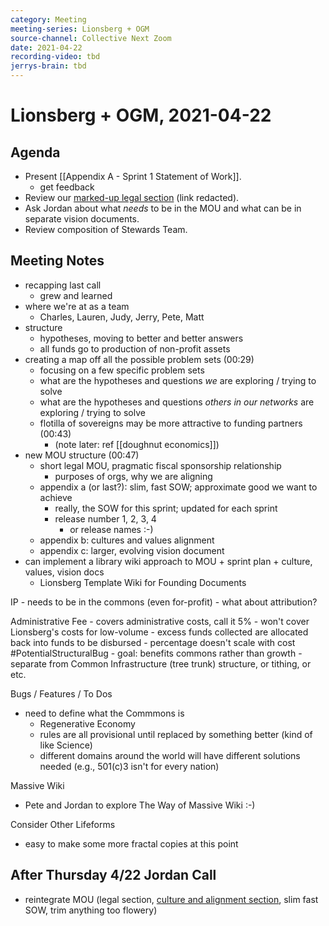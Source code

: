 ```yaml
---
category: Meeting
meeting-series: Lionsberg + OGM
source-channel: Collective Next Zoom
date: 2021-04-22
recording-video: tbd
jerrys-brain: tbd
---
```

# Lionsberg + OGM, 2021-04-22

## Agenda

- Present [[Appendix A - Sprint 1 Statement of Work]].
    - get feedback
- Review our [marked-up legal section]() (link redacted).
- Ask Jordan about what _needs_ to be in the MOU and what can be in separate vision documents.
- Review composition of Stewards Team.

## Meeting Notes

- recapping last call
    - grew and learned
- where we're at as a team
    - Charles, Lauren, Judy, Jerry, Pete, Matt
- structure
    - hypotheses, moving to better and better answers
    - all funds go to production of non-profit assets
- creating a map off all the possible problem sets (00:29)
    - focusing on a few specific problem sets
    - what are the hypotheses and questions _we_ are exploring / trying to solve
    - what are the hypotheses and questions _others in our networks_ are exploring / trying to solve
    - flotilla of sovereigns may be more attractive to funding partners (00:43)
		- (note later: ref [[doughnut economics]])
- new MOU structure (00:47)
    - short legal MOU, pragmatic fiscal sponsorship relationship
        - purposes of orgs, why we are aligning
    - appendix a (or last?): slim, fast SOW; approximate good we want to achieve
        - really, the SOW for this sprint; updated for each sprint
        - release number 1, 2, 3, 4
            - or release names :-)
    - appendix b: cultures and values alignment
    - appendix c: larger, evolving vision document
- can implement a library wiki approach to MOU + sprint plan + culture, values, vision docs
    - Lionsberg Template Wiki for Founding Documents

IP
    - needs to be in the commons (even for-profit)
    - what about attribution?

Administrative Fee
    - covers administrative costs, call it 5%
        - won't cover Lionsberg's costs for low-volume
        - excess funds collected are allocated back into funds to be disbursed
        - percentage doesn't scale with cost #PotentialStructuralBug
            - goal: benefits commons rather than growth
    - separate from Common Infrastructure (tree trunk) structure, or tithing, or etc.
    
Bugs / Features / To Dos
- need to define what the Commmons is
    - Regenerative Economy
    - rules are all provisional until replaced by something better (kind of like Science)
    - different domains around the world will have different solutions needed (e.g., 501\(c\)3 isn't for every nation)

Massive Wiki
- Pete and Jordan to explore The Way of Massive Wiki :-)

Consider Other Lifeforms
- easy to make some more fractal copies at this point

## After Thursday 4/22 Jordan Call

- reintegrate MOU (legal section, [culture and alignment section](https://docs.google.com/document/d/1HQ6XSRPMbFH0XV31YwKSfmfdB_XrobA4/edit), slim fast SOW, trim anything too flowery)


